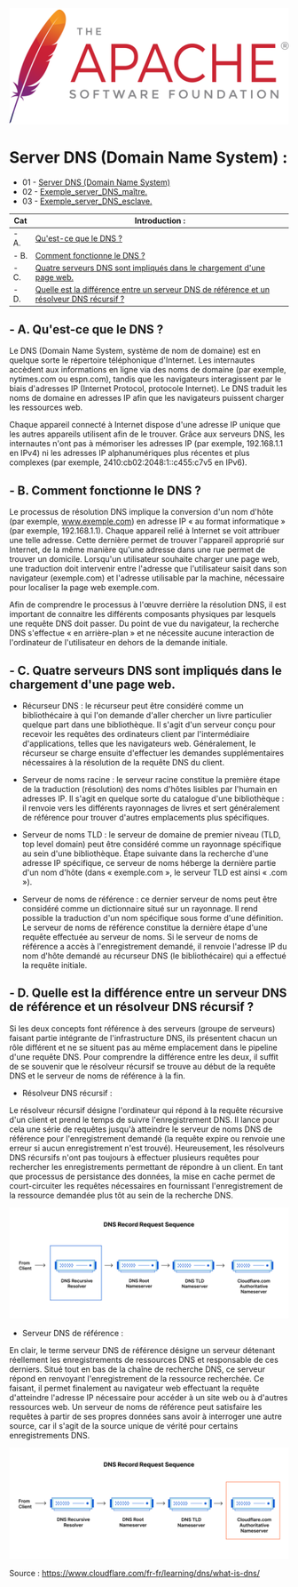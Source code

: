 <a name="balise_00"></a>
![Apache_logo](./images/Apache_logo.png)

# Server DNS (Domain Name System) :


- 01 - [Server DNS (Domain Name System)](#balise_00)
- 02 - [Exemple_server_DNS_maître.](Exemple_server_DNS_maître.md)
- 03 - [Exemple_server_DNS_esclave.](Exemple_server_DNS_esclave.md)

| Cat | Introduction : |
|------|------|
| - A. | [ Qu'est-ce que le DNS ?](#balise_01) |
| - B. | [ Comment fonctionne le DNS ?](#balise_02) |
| - C. | [ Quatre serveurs DNS sont impliqués dans le chargement d'une page web.](#balise_03) |
| - D. | [ Quelle est la différence entre un serveur DNS de référence et un résolveur DNS récursif ?](#balise_04) |

<a name="balise_01"></a>
## - A. Qu'est-ce que le DNS ?

Le DNS (Domain Name System, système de nom de domaine) est en quelque sorte le répertoire téléphonique d'Internet. Les internautes accèdent aux informations en ligne via des noms de domaine (par exemple, nytimes.com ou espn.com), tandis que les navigateurs interagissent par le biais d'adresses IP (Internet Protocol, protocole Internet). Le DNS traduit les noms de domaine en adresses IP afin que les navigateurs puissent charger les ressources web.

Chaque appareil connecté à Internet dispose d'une adresse IP unique que les autres appareils utilisent afin de le trouver. Grâce aux serveurs DNS, les internautes n'ont pas à mémoriser les adresses IP (par exemple, 192.168.1.1 en IPv4) ni les adresses IP alphanumériques plus récentes et plus complexes (par exemple, 2410:cb02:2048:1::c455:c7v5 en IPv6).

<a name="balise_02"></a>
## - B. Comment fonctionne le DNS ?

Le processus de résolution DNS implique la conversion d'un nom d'hôte (par exemple, www.exemple.com) en adresse IP « au format informatique » (par exemple, 192.168.1.1). Chaque appareil relié à Internet se voit attribuer une telle adresse. Cette dernière permet de trouver l'appareil approprié sur Internet, de la même manière qu'une adresse dans une rue permet de trouver un domicile. Lorsqu'un utilisateur souhaite charger une page web, une traduction doit intervenir entre l'adresse que l'utilisateur saisit dans son navigateur (exemple.com) et l'adresse utilisable par la machine, nécessaire pour localiser la page web exemple.com.

Afin de comprendre le processus à l'œuvre derrière la résolution DNS, il est important de connaitre les différents composants physiques par lesquels une requête DNS doit passer. Du point de vue du navigateur, la recherche DNS s'effectue « en arrière-plan » et ne nécessite aucune interaction de l'ordinateur de l'utilisateur en dehors de la demande initiale.

<a name="balise_03"></a>
## - C. Quatre serveurs DNS sont impliqués dans le chargement d'une page web.

- Récurseur DNS : le récurseur peut être considéré comme un bibliothécaire à qui l'on demande d'aller chercher un livre particulier quelque part dans une bibliothèque. Il s'agit d'un serveur conçu pour recevoir les requêtes des ordinateurs client par l'intermédiaire d'applications, telles que les navigateurs web. Généralement, le récurseur se charge ensuite d'effectuer les demandes supplémentaires nécessaires à la résolution de la requête DNS du client.

- Serveur de noms racine : le serveur racine constitue la première étape de la traduction (résolution) des noms d'hôtes lisibles par l'humain en adresses IP. Il s'agit en quelque sorte du catalogue d'une bibliothèque : il renvoie vers les différents rayonnages de livres et sert généralement de référence pour trouver d'autres emplacements plus spécifiques.

- Serveur de noms TLD : le serveur de domaine de premier niveau (TLD, top level domain) peut être considéré comme un rayonnage spécifique au sein d'une bibliothèque. Étape suivante dans la recherche d'une adresse IP spécifique, ce serveur de noms héberge la dernière partie d'un nom d'hôte (dans « exemple.com », le serveur TLD est ainsi « .com »).

- Serveur de noms de référence : ce dernier serveur de noms peut être considéré comme un dictionnaire situé sur un rayonnage. Il rend possible la traduction d'un nom spécifique sous forme d'une définition. Le serveur de noms de référence constitue la dernière étape d'une requête effectuée au serveur de noms. Si le serveur de noms de référence a accès à l'enregistrement demandé, il renvoie l'adresse IP du nom d'hôte demandé au récurseur DNS (le bibliothécaire) qui a effectué la requête initiale.

<a name="balise_04"></a>
## - D. Quelle est la différence entre un serveur DNS de référence et un résolveur DNS récursif ?

Si les deux concepts font référence à des serveurs (groupe de serveurs) faisant partie intégrante de l'infrastructure DNS, ils présentent chacun un rôle différent et ne se situent pas au même emplacement dans le pipeline d'une requête DNS. Pour comprendre la différence entre les deux, il suffit de se souvenir que le résolveur récursif se trouve au début de la requête DNS et le serveur de noms de référence à la fin.

- Résolveur DNS récursif :

Le résolveur récursif désigne l'ordinateur qui répond à la requête récursive d'un client et prend le temps de suivre l'enregistrement DNS. Il lance pour cela une série de requêtes jusqu'à atteindre le serveur de noms DNS de référence pour l'enregistrement demandé (la requête expire ou renvoie une erreur si aucun enregistrement n'est trouvé). Heureusement, les résolveurs DNS récursifs n'ont pas toujours à effectuer plusieurs requêtes pour rechercher les enregistrements permettant de répondre à un client. En tant que processus de persistance des données, la mise en cache permet de court-circuiter les requêtes nécessaires en fournissant l'enregistrement de la ressource demandée plus tôt au sein de la recherche DNS.

![dns_record_request_sequence_recursive_resolver.png](./images/dns_record_request_sequence_recursive_resolver.png)

- Serveur DNS de référence :

En clair, le terme serveur DNS de référence désigne un serveur détenant réellement les enregistrements de ressources DNS et responsable de ces derniers. Situé tout en bas de la chaîne de recherche DNS, ce serveur répond en renvoyant l'enregistrement de la ressource recherchée. Ce faisant, il permet finalement au navigateur web effectuant la requête d'atteindre l'adresse IP nécessaire pour accéder à un site web ou à d'autres ressources web. Un serveur de noms de référence peut satisfaire les requêtes à partir de ses propres données sans avoir à interroger une autre source, car il s'agit de la source unique de vérité pour certains enregistrements DNS.

![dns_record_request_sequence_authoritative_nameserver.png](./images/dns_record_request_sequence_authoritative_nameserver.png)

Source : https://www.cloudflare.com/fr-fr/learning/dns/what-is-dns/
